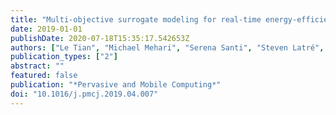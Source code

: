 ```yaml
---
title: "Multi-objective surrogate modeling for real-time energy-efficient station grouping in IEEE 802.11ah"
date: 2019-01-01
publishDate: 2020-07-18T15:35:17.542653Z
authors: ["Le Tian", "Michael Mehari", "Serena Santi", "Steven Latré", "Eli De Poorter", "Jeroen Famaey"]
publication_types: ["2"]
abstract: ""
featured: false
publication: "*Pervasive and Mobile Computing*"
doi: "10.1016/j.pmcj.2019.04.007"
---
```


